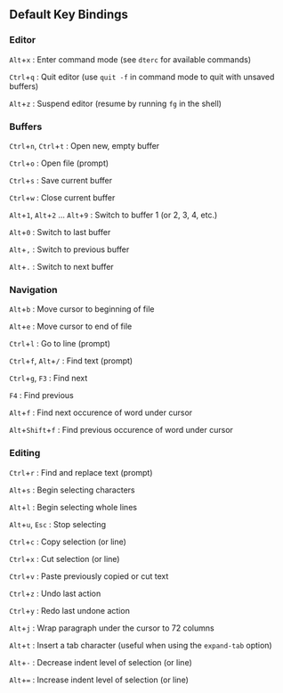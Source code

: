Default Key Bindings
--------------------

### Editor

`Alt`+`x`
:   Enter command mode (see `dterc` for available commands)

`Ctrl`+`q`
:   Quit editor (use `quit -f` in command mode to quit with unsaved buffers)

`Alt`+`z`
:   Suspend editor (resume by running `fg` in the shell)

### Buffers

`Ctrl`+`n`, `Ctrl`+`t`
:   Open new, empty buffer

`Ctrl`+`o`
:   Open file (prompt)

`Ctrl`+`s`
:   Save current buffer

`Ctrl`+`w`
:   Close current buffer

`Alt`+`1`, `Alt`+`2` ... `Alt`+`9`
:   Switch to buffer 1 (or 2, 3, 4, etc.)

`Alt`+`0`
:   Switch to last buffer

`Alt`+`,`
:   Switch to previous buffer

`Alt`+`.`
:   Switch to next buffer

### Navigation

`Alt`+`b`
:   Move cursor to beginning of file

`Alt`+`e`
:   Move cursor to end of file

`Ctrl`+`l`
:   Go to line (prompt)

`Ctrl`+`f`, `Alt`+`/`
:   Find text (prompt)

`Ctrl`+`g`, `F3`
:   Find next

`F4`
:   Find previous

`Alt`+`f`
:   Find next occurence of word under cursor

`Alt`+`Shift`+`f`
:   Find previous occurence of word under cursor

### Editing

`Ctrl`+`r`
:   Find and replace text (prompt)

`Alt`+`s`
:   Begin selecting characters

`Alt`+`l`
:   Begin selecting whole lines

`Alt`+`u`, `Esc`
:   Stop selecting

`Ctrl`+`c`
:   Copy selection (or line)

`Ctrl`+`x`
:   Cut selection (or line)

`Ctrl`+`v`
:   Paste previously copied or cut text

`Ctrl`+`z`
:   Undo last action

`Ctrl`+`y`
:   Redo last undone action

`Alt`+`j`
:   Wrap paragraph under the cursor to 72 columns

`Alt`+`t`
:   Insert a tab character (useful when using the `expand-tab` option)

`Alt`+`-`
:   Decrease indent level of selection (or line)

`Alt`+`=`
:   Increase indent level of selection (or line)
